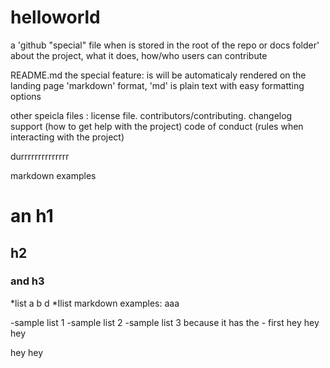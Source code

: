 # helloworld

a 'github "special" file when is stored in the root of the repo or docs folder'  about the project, what it does, how/who users can contribute


README.md
the special feature: is will be automaticaly rendered on the landing page
'markdown' format, 'md' is plain text with easy formatting options


other speicla files : 
license file. 
contributors/contributing. 
changelog
support (how to get help with the project)
code of conduct (rules when interacting with the project)

durrrrrrrrrrrrrr


markdown examples
# an h1
## h2
### and h3

*list a b d
*Ilist
markdown examples:
aaa

-sample list 1
-sample list 2
-sample list 3 because it has the - first
hey hey hey 

hey 
hey

